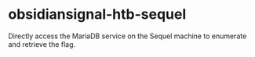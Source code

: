 # obsidiansignal-htb-sequel
Directly access the MariaDB service on the Sequel machine to enumerate and retrieve the flag.
